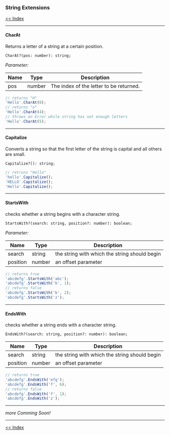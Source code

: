 ### String Extensions

[<< Index](/wiki/index.md)

---

#### CharAt

Returns a letter of a string at a certain position.

    CharAt?(pos: number): string;

*Parameter:*

| Name | Type   | Description                             |
|------|--------|-----------------------------------------|
| pos  | number | The index of the letter to be returned. |

```javascript
// returns "H"
'Hello'.CharAt(0);
// returns "o"
'Hello'.CharAt(4);
// throws an Error while string has not enough letters
'Hello'.CharAt(5);
```

---

#### Capitalize

Converts a string so that the first letter of the string is capital and all others are small.

    Capitalize?(): string;

```javascript
// retruns "Hello"
'hello'.Capitalize();
'HELLO'.Capitalize();
'Hello'.Capitalize();
```

---

#### StartsWith

checks whether a string begins with a character string.

    StartsWith?(search: string, position?: number): boolean;

*Parameter:*

| Name     | Type   | Description                                   |
|----------|--------|-----------------------------------------------|
| search   | string | the string with which the string should begin |
| position | number | an offset parameter                           |

```javascript
// returns true
'abcdefg'.StartsWith('abc');
'abcdefg'.StartsWith('b', 1);
// returns false
'abcdefg'.StartsWith('b', 2);
'abcdefg'.StartsWith('z');
```

---

#### EndsWith

checks whether a string ends with a character string.

    EndsWith?(search: string, position?: number): boolean;
    
| Name     | Type   | Description                                   |
|----------|--------|-----------------------------------------------|
| search   | string | the string with which the string should begin |
| position | number | an offset parameter                           |

```javascript
// returns true
'abcdefg'.EndsWith('efg');
'abcdefg'.EndsWith('f', 6);
// returns false
'abcdefg'.EndsWith('f', 1);
'abcdefg'.EndsWith('z');
```

---

*more Comming Soon!*

---

[<< Index](/wiki/index.md)
